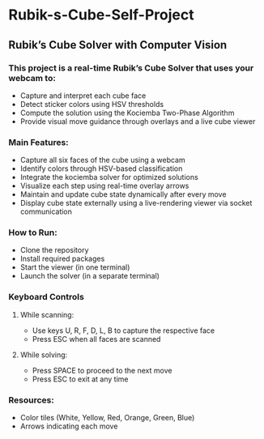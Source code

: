 # Rubik-s-Cube-Self-Project
## Rubik’s Cube Solver with Computer Vision

### This project is a real-time Rubik’s Cube Solver that uses your webcam to:
   - Capture and interpret each cube face
   - Detect sticker colors using HSV thresholds
   - Compute the solution using the Kociemba Two-Phase Algorithm
   - Provide visual move guidance through overlays and a live cube viewer

### Main Features:
   - Capture all six faces of the cube using a webcam
   - Identify colors through HSV-based classification
   - Integrate the kociemba solver for optimized solutions
   - Visualize each step using real-time overlay arrows
   - Maintain and update cube state dynamically after every move
   - Display cube state externally using a live-rendering viewer via socket communication

### How to Run:
   - Clone the repository
   - Install required packages
   - Start the viewer (in one terminal)
   - Launch the solver (in a separate terminal)

### Keyboard Controls
  1. While scanning:
      - Use keys U, R, F, D, L, B to capture the respective face
      - Press ESC when all faces are scanned

  2. While solving:
      - Press SPACE to proceed to the next move
      - Press ESC to exit at any time

### Resources:
   - Color tiles (White, Yellow, Red, Orange, Green, Blue)
   - Arrows indicating each move
